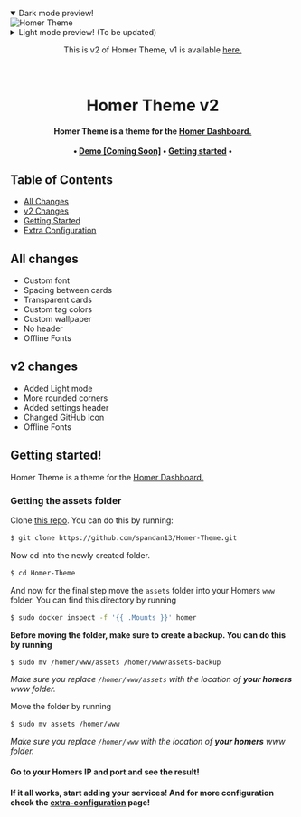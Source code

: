 <p align="center">
 <details open>
  <summary>Dark mode preview!</summary>
   <img alt="Homer Theme" src="https://raw.githubusercontent.com/spandan13/Homer-Theme/main/preview.png">
 </details>
 <details>
  <summary>Light mode preview! (To be updated)</summary>
   <img alt="Homer Theme" src="https://raw.githubusercontent.com/spandan13/Homer-Theme/main/preview-light.png">
 </details>
 <p align="center">
  This is v2 of Homer Theme, v1 is available <a href="https://github.com/spandan13/Homer-Theme/tree/v1">here.</a>
</p>

</p>
<h1 align="center">
    <br/>
    Homer Theme v2
</h1>

<h4 align="center">
  Homer Theme is a theme for the <a href="https://github.com/bastienwirtz/homer">Homer Dashboard.</a>
</h4>

<p align="center">
 <strong>
   •
  <a href="#">Demo [Coming Soon]</a>
   •
  <a href="#getting-started">Getting started</a>
   •
 </strong>
</p>

## Table of Contents
- [All Changes](#all-changes)
- [v2 Changes](#v2-changes)
- [Getting Started](#getting-started)
- [Extra Configuration](docs/extra-configuration.md)

## All changes
- Custom font
- Spacing between cards
- Transparent cards
- Custom tag colors
- Custom wallpaper
- No header
- Offline Fonts

## v2 changes
- Added Light mode
- More rounded corners
- Added settings header
- Changed GitHub Icon
- Offline Fonts

## Getting started!

Homer Theme is a theme for the [Homer Dashboard.](https://github.com/bastienwirtz/homer)


### Getting the assets folder

Clone [this repo](https://github.com/spandan13/Homer-Theme). You can do this by running:

```sh
$ git clone https://github.com/spandan13/Homer-Theme.git
```

Now cd into the newly created folder.

```sh
$ cd Homer-Theme
```

And now for the final step move the `assets` folder into your Homers `www` folder.
You can find this directory by running

```sh
$ sudo docker inspect -f '{{ .Mounts }}' homer
```

**Before moving the folder, make sure to create a backup. You can do this by running**

```sh
$ sudo mv /homer/www/assets /homer/www/assets-backup
```
_Make sure you replace `/homer/www/assets` with the location of **your homers** www folder._


Move the folder by running

```sh
$ sudo mv assets /homer/www
```
_Make sure you replace `/homer/www` with the location of **your homers** www folder._


#### Go to your Homers IP and port and see the result!
#### If it all works, start adding your services! And for more configuration check the [extra-configuration](docs/extra-configuration.md) page!
